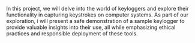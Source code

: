 In this project, we will delve into the world of keyloggers and explore their functionality in capturing keystrokes on computer systems. 
As part of our exploration, i will present a safe demonstration of a sample keylogger to provide valuable insights into their use, all while emphasizing ethical practices and responsible deployment of these tools.
